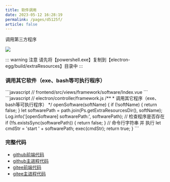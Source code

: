```yaml
---
title: 软件调用
date: 2023-05-12 16:28:19
permalink: /pages/d5125f/
article: false
---
```


调用第三方程序

<!-- ![](/img/demo/framework/demo-framework-soft_call.png) -->
![](https://img01.kaka996.com/ee/demo-framework-soft_call.png)

::: warning 注意
请先将【powershell.exe】复制到【electron-egg/build/extraResources】目录中
:::

### 调用其它软件（exe、bash等可执行程序）

<code-group>
  <code-block title="前端" active>
  ```javascript
  // frontend/src/views/framework/software/Index.vue
  <script>
    openSoft (id) { 
      this.$ipc.invoke(ipcApiRoute.openSoftware, id).then(result => {
        if (!result) {
          this.$message.error('程序不存在');
        }
      })       
    },
  </script> 
  ```
  </code-block>

  <code-block title="主进程">
  ```javascript
  // electron/controller/framework.js
  /**
   * 调用其它程序（exe、bash等可执行程序）
   */
  openSoftware(softName) {
    if (!softName) {
      return false;
    }
    let softwarePath = path.join(Ps.getExtraResourcesDir(), softName);
    Log.info('[openSoftware] softwarePath:', softwarePath);
    // 检查程序是否存在
    if (!fs.existsSync(softwarePath)) {
      return false;
    }
    // 命令行字符串 并 执行
    let cmdStr = 'start ' + softwarePath;
    exec(cmdStr);
    return true;
  }  
  ```
  </code-block>
</code-group>

### 完整代码
- [github前端代码](https://github.com/dromara/electron-egg/blob/demo/frontend/src/views/framework/software/Index.vue)
- [github主进程代码](https://github.com/dromara/electron-egg/blob/demo/electron/controller/framework.js)
- [gitee前端代码](https://gitee.com/dromara/electron-egg/blob/demo/frontend/src/views/framework/software/Index.vue)
- [gitee主进程代码](https://gitee.com/dromara/electron-egg/blob/demo/electron/controller/framework.js)